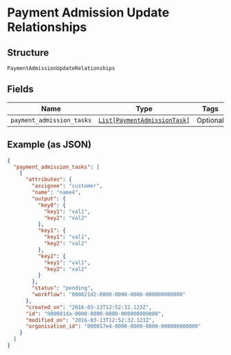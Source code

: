 
# Payment Admission Update Relationships

## Structure

`PaymentAdmissionUpdateRelationships`

## Fields

| Name | Type | Tags | Description |
|  --- | --- | --- | --- |
| `payment_admission_tasks` | [`List[PaymentAdmissionTask]`](../../doc/models/payment-admission-task.md) | Optional | - |

## Example (as JSON)

```json
{
  "payment_admission_tasks": [
    {
      "attributes": {
        "assignee": "customer",
        "name": "name4",
        "output": {
          "key0": {
            "key1": "val1",
            "key2": "val2"
          },
          "key1": {
            "key1": "val1",
            "key2": "val2"
          },
          "key2": {
            "key1": "val1",
            "key2": "val2"
          }
        },
        "status": "pending",
        "workflow": "000021d2-0000-0000-0000-000000000000"
      },
      "created_on": "2016-03-13T12:52:32.123Z",
      "id": "000001da-0000-0000-0000-000000000000",
      "modified_on": "2016-03-13T12:52:32.123Z",
      "organisation_id": "000017e4-0000-0000-0000-000000000000"
    }
  ]
}
```

